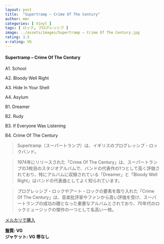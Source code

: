 ```yaml
---
layout: post
title:  "Supertramp – Crime Of The Century"
author: mmr
categories: [ Vinyl ]
tags: [ ロック, プログレッシブ ]
image: ../assets/images/Supertramp – Crime Of The Century.jpg
rating: 3.5
v-rating: VG
---
```


#### Supertramp – Crime Of The Century

A1. School

A2. Bloody Well Right

A3. Hide In Your Shell

A4. Asylum

B1. Dreamer

B2. Rudy

B3. If Everyone Was Listening

B4. Crime Of The Century


> Supertramp（スーパートランプ）は、イギリスのプログレッシブ・ロックバンド。

> 1974年にリリースされた「Crime Of The Century」は、スーパートランプの3枚目のスタジオアルバムで、バンドの代表作の1つとして高く評価されており、特にアルバムに収録されている「Dreamer」と「Bloody Well Right」はバンドの代表曲としてよく知られています。

> プログレッシブ・ロックやアート・ロックの要素を取り入れた「Crime Of The Century」は、音楽批評家やファンから高い評価を受け、スーパートランプの成功の礎となった重要なアルバムとされており、70年代のロックミュージックの傑作の一つとして名高い一枚。

[メルカリで購入](https://jp.mercari.com/item/m94592991444)

<div class="mt-4 mb-4 d-flex align-items-center">
<strong class="mr-1">盤質: VG</strong>
</div>
<div class="mt-4 mb-4 d-flex align-items-center">
<strong class="mr-1">ジャケット: VG 帯なし</strong>
</div>
